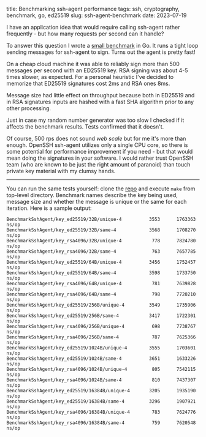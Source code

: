 title: Benchmarking ssh-agent performance
tags: ssh, cryptography, benchmark, go, ed25519
slug: ssh-agent-benchmark
date: 2023-07-19

I have an application idea that would require calling ssh-agent rather
frequently - but how many requests per second can it handle?

To answer this question I wrote a [small benchmark][benchmark] in Go.
It runs a tight loop sending messages for ssh-agent to sign.
Turns out the agent is pretty fast!

On a cheap cloud machine it was able to reliably sign more than 500 messages
per second with an ED25519 key. RSA signing was about 4-5 times slower, as
expected.
For a personal heuristic I've decided to memorize that ED25519 signatures
cost 2ms and RSA ones 8ms.

Message size had little effect on throughput because both in ED25519 and in
RSA signatures inputs are hashed with a fast SHA algorithm prior to any other
processing.

Just in case my random number generator was too slow I checked if it affects
the benchmark results. Tests confirmed that it doesn't.

Of course, 500 rps does not sound _web scale_ but for me it's more than
enough. OpenSSH ssh-agent utilizes only a single CPU core, so there is some
potential for performance improvement if you need - but that would mean
doing the signatures in your software. I would rather trust OpenSSH team
(who are known to be just the right amount of paranoid) than touch private key
material with my clumsy hands.

---

You can run the same tests yourself: clone the [repo] and execute `make` from
top-level directory.
Benchmark names describe the key being used, message size and whether the
message is unique or the same for each iteration. Here is a sample output:

```console
BenchmarkSshAgent/key_ed25519/32B/unique-4          3553      1763363 ns/op
BenchmarkSshAgent/key_ed25519/32B/same-4            3568      1708270 ns/op
BenchmarkSshAgent/key_rsa4096/32B/unique-4           778      7824780 ns/op
BenchmarkSshAgent/key_rsa4096/32B/same-4             763      7657785 ns/op
BenchmarkSshAgent/key_ed25519/64B/unique-4          3456      1752457 ns/op
BenchmarkSshAgent/key_ed25519/64B/same-4            3598      1733750 ns/op
BenchmarkSshAgent/key_rsa4096/64B/unique-4           781      7639828 ns/op
BenchmarkSshAgent/key_rsa4096/64B/same-4             798      7720210 ns/op
BenchmarkSshAgent/key_ed25519/256B/unique-4         3549      1735906 ns/op
BenchmarkSshAgent/key_ed25519/256B/same-4           3417      1722301 ns/op
BenchmarkSshAgent/key_rsa4096/256B/unique-4          698      7738767 ns/op
BenchmarkSshAgent/key_rsa4096/256B/same-4            787      7625366 ns/op
BenchmarkSshAgent/key_ed25519/1024B/unique-4        3555      1703601 ns/op
BenchmarkSshAgent/key_ed25519/1024B/same-4          3651      1633226 ns/op
BenchmarkSshAgent/key_rsa4096/1024B/unique-4         805      7542115 ns/op
BenchmarkSshAgent/key_rsa4096/1024B/same-4           810      7437307 ns/op
BenchmarkSshAgent/key_ed25519/16384B/unique-4       3205      1935190 ns/op
BenchmarkSshAgent/key_ed25519/16384B/same-4         3296      1907921 ns/op
BenchmarkSshAgent/key_rsa4096/16384B/unique-4        783      7624776 ns/op
BenchmarkSshAgent/key_rsa4096/16384B/same-4          759      7620548 ns/op
```


[benchmark]: https://github.com/sio/ssh-agent-benchmark/blob/master/ssh_agent_test.go
[repo]: https://github.com/sio/ssh-agent-benchmark
